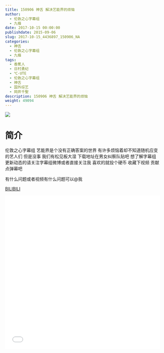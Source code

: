 ```yaml
---
title: 150906 神舌 解决艺能界的烦恼
author: 
  - 伦敦之心字幕组
  - 九條
date: 2017-10-15 00:00:00
publishdate: 2015-09-06
slug: 2017-10-15_4436897_150906_NA
categories: 
  - 神舌
  - 伦敦之心字幕组
  - 九條
tags: 
  - 香蕉人
  - 日村勇纪
  - ℃-UTE
  - 伦敦之心字幕组
  - 神舌
  - 国外综艺
  - 岡井千聖
description: 150906 神舌 解决艺能界的烦恼
weight: 49094
---
```


![](https://i.imgur.com/Zpb3sRu.jpg)

# 简介  
伦敦之心字幕组 艺能界是个没有正确答案的世界 有许多烦恼着却不知道随机应变的艺人们 但是没事 我们有松见板大湿 下载地址在男女纠察队贴吧 想了解字幕组更新动态的请关注字幕组微博或者直接关注我 喜欢的就投个硬币 收藏下视频 贡献点弹幕吧
有什么问题或者视频有什么问题可以@我

  [BILIBILI](https://www.bilibili.com/video/av4436897/)


  <iframe src="//www.bilibili.com/html/html5player.html?cid=7188867&aid=4436897" width="100%" height="500" frameborder="0" allowfullscreen="allowfullscreen"></iframe>
